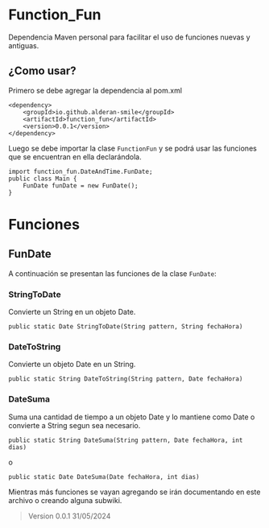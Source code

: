 # Function_Fun
Dependencia Maven personal para facilitar el uso de funciones nuevas y antiguas.

## ¿Como usar?

Primero se debe agregar la dependencia al pom.xml

    <dependency>
        <groupId>io.github.alderan-smile</groupId>
        <artifactId>function_fun</artifactId>
        <version>0.0.1</version>
    </dependency>

Luego se debe importar la clase `FunctionFun` y se podrá usar las funciones que se encuentran en ella declarándola.

    import function_fun.DateAndTime.FunDate;
    public class Main {
        FunDate funDate = new FunDate();
    }

# Funciones

## FunDate
A continuación se presentan las funciones de la clase `FunDate`:

### StringToDate
Convierte un String en un objeto Date.

    public static Date StringToDate(String pattern, String fechaHora)

### DateToString
Convierte un objeto Date en un String.

    public static String DateToString(String pattern, Date fechaHora)

### DateSuma
Suma una cantidad de tiempo a un objeto Date y lo mantiene como Date o convierte a String segun sea necesario.

    public static String DateSuma(String pattern, Date fechaHora, int dias)
o

    public static Date DateSuma(Date fechaHora, int dias)

Mientras más funciones se vayan agregando se irán documentando en este archivo o creando alguna subwiki.
>Version 0.0.1 31/05/2024